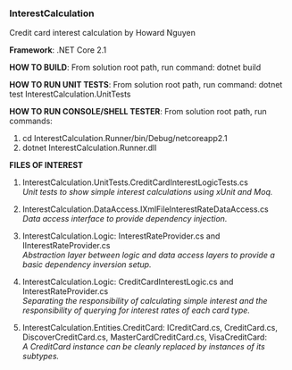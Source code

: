 ### InterestCalculation
Credit card interest calculation by Howard Nguyen

**Framework**: .NET Core 2.1

**HOW TO BUILD**:
From solution root path, run command: dotnet build

**HOW TO RUN UNIT TESTS**:
From solution root path, run command: dotnet test InterestCalculation.UnitTests

**HOW TO RUN CONSOLE/SHELL TESTER**:
From solution root path, run commands:
1. cd InterestCalculation.Runner/bin/Debug/netcoreapp2.1
2. dotnet InterestCalculation.Runner.dll

**FILES OF INTEREST**
1. InterestCalculation.UnitTests.CreditCardInterestLogicTests.cs  
      *Unit tests to show simple interest calculations using xUnit and Moq.*

2. InterestCalculation.DataAccess.IXmlFileInterestRateDataAccess.cs  
      *Data access interface to provide dependency injection.*

3. InterestCalculation.Logic: InterestRateProvider.cs and IInterestRateProvider.cs  
      *Abstraction layer between logic and data access layers to provide a basic dependency inversion setup.*

4. InterestCalculation.Logic: CreditCardInterestLogic.cs and InterestRateProvider.cs  
      *Separating the responsibility of calculating simple interest and the responsibility of querying for interest rates of each card type.*

5. InterestCalculation.Entities.CreditCard: ICreditCard.cs, CreditCard.cs, DiscoverCreditCard.cs, MasterCardCreditCard.cs, VisaCreditCard:  
      *A CreditCard instance can be cleanly replaced by instances of its subtypes.*
